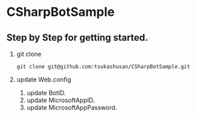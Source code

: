 # CSharpBotSample

## Step by Step for getting started.
1. git clone

    ```
    git clone git@github.com:tsukashusan/CSharpBotSample.git
    ```

1. update Web.config
    1. update BotID.
    1. update MicrosoftAppID.
    1. update MicrosoftAppPassword.
